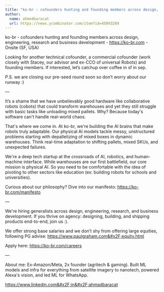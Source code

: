 ```yaml
---
title: "ko-br : cofounders hunting and founding members across design, engineering, research and business development"
author:
  name: ahmedbaracat
  url: https://news.ycombinator.com/item?id=45093289
---
```

ko-br - cofounders hunting and founding members across design, engineering, research and business development - <a href="https:&#x2F;&#x2F;ko-br.com" rel="nofollow">https:&#x2F;&#x2F;ko-br.com</a> - Onsite (SF, USA)

Looking for another technical cofounder, a commercial cofounder (work closely with Stacey, our advisor and ex-CCO of universal Robots) and founding members. If interested, let’s catchup over coffee in sf in sep.

P.S. we are closing our pre-seed round soon so don’t worry about our runway :)

—

It’s a shame that we have unbelievably good hardware like collaborative robots (cobots) that could transform warehouses and yet they still struggle with basic tasks like unloading mixed pallets. Why? Because today&#x27;s software can&#x27;t handle real-world chaos.

That&#x27;s where we come in. At ko-br, we&#x27;re building the AI brains that make robots truly adaptable. Our physical AI models tackle messy, unstructured problems starting with depalletizing of mixed boxes in dynamic warehouses. Think real-time adaptation to shifting pallets, mixed SKUs, and unexpected failures.

We&#x27;re a deep tech startup at the crossroads of AI, robotics, and human-machine interface. While warehouses are our first battlefield, our core mission is physical AI. So you need to be comfortable with the idea of pivoting to other sectors like education (ex: building robots for schools and universities).

Curious about our philosophy? Dive into our manifesto:  <a href="https:&#x2F;&#x2F;ko-br.com&#x2F;manifesto" rel="nofollow">https:&#x2F;&#x2F;ko-br.com&#x2F;manifesto</a>

—

We&#x27;re hiring generalists across design, engineering, research, and business development. If you thrive on agency: designing, building, and shipping products end-to-end, join us :).

We offer strong base salaries and we don’t shy from offering large equities, following PG advise: <a href="https:&#x2F;&#x2F;www.paulgraham.com&#x2F;equity.html" rel="nofollow">https:&#x2F;&#x2F;www.paulgraham.com&#x2F;equity.html</a>

Apply here: <a href="https:&#x2F;&#x2F;ko-br.com&#x2F;careers" rel="nofollow">https:&#x2F;&#x2F;ko-br.com&#x2F;careers</a>

—

About me: Ex-Amazon&#x2F;Meta, 2x founder (agritech &amp; gaming). Built ML models and infra for everything from satellite imagery to nanotech, powered Alexa&#x27;s vision, and led ML for WhatsApp.

<a href="https:&#x2F;&#x2F;www.linkedin.com&#x2F;in&#x2F;ahmadbaracat" rel="nofollow">https:&#x2F;&#x2F;www.linkedin.com&#x2F;in&#x2F;ahmadbaracat</a>
<JobApplication />

